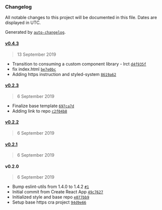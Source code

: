 ### Changelog

All notable changes to this project will be documented in this file. Dates are displayed in UTC.

Generated by [`auto-changelog`](https://github.com/CookPete/auto-changelog).

#### [v0.4.3](https://github.com/louisgv/lrat/compare/v0.2.3...v0.4.3)

> 13 September 2019

- Transition to consuming a custom component library - lrct [`d4f935f`](https://github.com/louisgv/lrat/commit/d4f935f524c5c009f748d32ba4687eaaf0ab0756)
- fix index.html [`be7e0bc`](https://github.com/louisgv/lrat/commit/be7e0bcf705c2579189d92944ea63e6fd992d7ba)
- Adding https instruction and styled-system [`8619a62`](https://github.com/louisgv/lrat/commit/8619a62f3bc098ff3e62c1371e58c5c065053d46)

#### [v0.2.3](https://github.com/louisgv/lrat/compare/v0.2.2...v0.2.3)

> 6 September 2019

- Finalize base template [`697ca7d`](https://github.com/louisgv/lrat/commit/697ca7df80f2c427af68035c1a6eef95f5b65e90)
- Adding link to repo [`c2f04b8`](https://github.com/louisgv/lrat/commit/c2f04b8a4065edda7ef9055a6dc6782e73820257)

#### [v0.2.2](https://github.com/louisgv/lrat/compare/v0.2.1...v0.2.2)

> 6 September 2019

#### [v0.2.1](https://github.com/louisgv/lrat/compare/v0.2.0...v0.2.1)

> 6 September 2019

#### v0.2.0

> 6 September 2019

- Bump eslint-utils from 1.4.0 to 1.4.2 [`#1`](https://github.com/louisgv/lrat/pull/1)
- Initial commit from Create React App [`49c7627`](https://github.com/louisgv/lrat/commit/49c7627024b91fcced58e666b99320c92eae7aea)
- Initialized style and base repo [`e077bb9`](https://github.com/louisgv/lrat/commit/e077bb909444932fc6dcddc06ba747128bea465d)
- Setup base https cra project [`94d9e66`](https://github.com/louisgv/lrat/commit/94d9e665c787ffa3868656772ae1fe3fb2b3c4bf)
